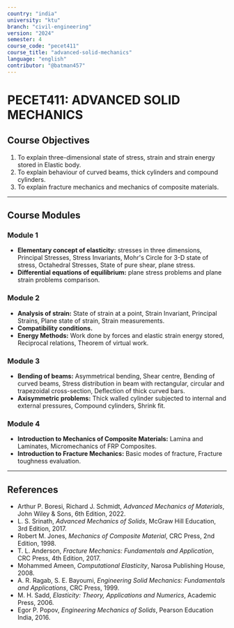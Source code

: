```yaml
---
country: "india"
university: "ktu"
branch: "civil-engineering"
version: "2024"
semester: 4
course_code: "pecet411"
course_title: "advanced-solid-mechanics"
language: "english"
contributor: "@batman457"
---
```


# PECET411: ADVANCED SOLID MECHANICS

## Course Objectives
1. To explain three-dimensional state of stress, strain and strain energy stored in Elastic body.
2. To explain behaviour of curved beams, thick cylinders and compound cylinders.
3. To explain fracture mechanics and mechanics of composite materials.

---

## Course Modules

### Module 1
- **Elementary concept of elasticity:** stresses in three dimensions, Principal Stresses, Stress Invariants, Mohr's Circle for 3-D state of stress, Octahedral Stresses, State of pure shear, plane stress.
- **Differential equations of equilibrium:** plane stress problems and plane strain problems comparison.

### Module 2
- **Analysis of strain:** State of strain at a point, Strain Invariant, Principal Strains, Plane state of strain, Strain measurements.
- **Compatibility conditions.**
- **Energy Methods:** Work done by forces and elastic strain energy stored, Reciprocal relations, Theorem of virtual work.

### Module 3
- **Bending of beams:** Asymmetrical bending, Shear centre, Bending of curved beams, Stress distribution in beam with rectangular, circular and trapezoidal cross-section, Deflection of thick curved bars.
- **Axisymmetric problems:** Thick walled cylinder subjected to internal and external pressures, Compound cylinders, Shrink fit.

### Module 4
- **Introduction to Mechanics of Composite Materials:** Lamina and Laminates, Micromechanics of FRP Composites.
- **Introduction to Fracture Mechanics:** Basic modes of fracture, Fracture toughness evaluation.

---

## References

- Arthur P. Boresi, Richard J. Schmidt, *Advanced Mechanics of Materials*, John Wiley & Sons, 6th Edition, 2022.  
- L. S. Srinath, *Advanced Mechanics of Solids*, McGraw Hill Education, 3rd Edition, 2017.  
- Robert M. Jones, *Mechanics of Composite Material*, CRC Press, 2nd Edition, 1998.  
- T. L. Anderson, *Fracture Mechanics: Fundamentals and Application*, CRC Press, 4th Edition, 2017.  
- Mohammed Ameen, *Computational Elasticity*, Narosa Publishing House, 2008.  
- A. R. Ragab, S. E. Bayoumi, *Engineering Solid Mechanics: Fundamentals and Applications*, CRC Press, 1999.  
- M. H. Sadd, *Elasticity: Theory, Applications and Numerics*, Academic Press, 2006.  
- Egor P. Popov, *Engineering Mechanics of Solids*, Pearson Education India, 2016.

